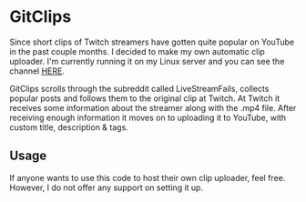 # GitClips
 Since short clips of Twitch streamers have gotten quite popular on YouTube in the past couple months. I decided to make my own automatic clip uploader. I'm currently running it on my Linux server and you can see the channel [HERE](https://www.youtube.com/channel/UCNR6zkFCc4PsQtbtDjF02Lw).

 GitClips scrolls through the subreddit called LiveStreamFails, collects popular posts and follows them to the original clip at Twitch. At Twitch it receives some information about the streamer along with the .mp4 file. After receiving enough information it moves on to uploading it to YouTube, with custom title, description & tags.


## Usage
If anyone wants to use this code to host their own clip uploader, feel free. However, I do not offer any support on setting it up.

